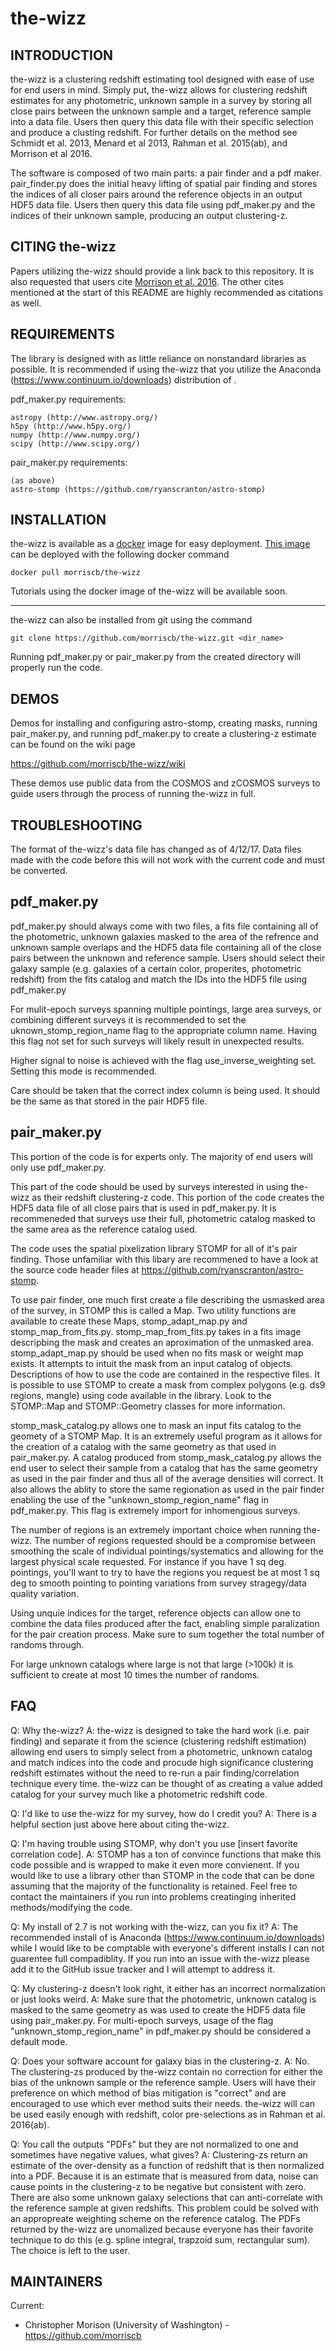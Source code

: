 # the-wizz


INTRODUCTION
------------

the-wizz is a clustering redshift estimating tool designed with ease of use for
end users in mind. Simply put, the-wizz allows for clustering redshift estimates
for any photometric, unknown sample in a survey by storing all close pairs
between the unknown sample and a target, reference sample into a data file.
Users then query this data file with their specific selection and produce a
clusting redshift. For further details on the method see Schmidt et al. 2013,
Menard et al 2013, Rahman et al. 2015(ab), and Morrison et al 2016.

The software is composed of two main parts: a pair finder and a pdf maker.
pair_finder.py does the initial heavy lifting of spatial pair finding and stores
the indices of all closer pairs around the reference objects in an output HDF5
data file. Users then query this data file using pdf_maker.py and the indices of
their unknown sample, producing an output clustering-z.

CITING the-wizz
---------------

Papers utilizing the-wizz should provide a link back to this repository. It is
also requested that users cite
[Morrison et al. 2016](http://adsabs.harvard.edu/abs/2016arXiv160909085M). The
other cites mentioned at the start of this README are highly recommended as
citations as well.

REQUIREMENTS
------------

The library is designed with as little reliance on nonstandard  libraries
as possible. It is recommended if using the-wizz that you utilize the Anaconda
(https://www.continuum.io/downloads) distribution of .

pdf_maker.py requirements:

    astropy (http://www.astropy.org/)
    h5py (http://www.h5py.org/)
    numpy (http://www.numpy.org/)
    scipy (http://www.scipy.org/)

pair_maker.py requirements:

    (as above)
    astro-stomp (https://github.com/ryanscranton/astro-stomp)

INSTALLATION
------------

the-wizz is available as a [docker](https://www.docker.com/) image for easy
deployment. [This image](https://hub.docker.com/r/morriscb/the-wizz/) can be
deployed with the following docker command

    docker pull morriscb/the-wizz

Tutorials using the docker image of the-wizz will be available soon.

------------------------------------------------------------------------------

the-wizz can also be installed from git using the command

    git clone https://github.com/morriscb/the-wizz.git <dir_name>

Running pdf_maker.py or pair_maker.py from the created directory will properly
run the code.

DEMOS
-----

Demos for installing and configuring astro-stomp, creating masks, running
pair_maker.py, and running pdf_maker.py to create a clustering-z estimate can
be found on the wiki page

https://github.com/morriscb/the-wizz/wiki

These demos use public data from the COSMOS and zCOSMOS surveys to guide users
through the process of running the-wizz in full.

TROUBLESHOOTING
---------------

The format of the-wizz's data file has changed as of 4/12/17. Data files made
with the code before this will not work with the current code and must be
converted.

pdf_maker.py
------------

pdf_maker.py should always come with two files, a fits file containing all of
the photometric, unknown galaxies masked to the area of the refrence and unknown
sample overlaps and the HDF5 data file containing all of the close pairs between
the unknown and reference sample. Users should select their galaxy sample (e.g.
galaxies of a certain color, properites, photometric redshift) from the fits
catalog and match the IDs into the HDF5 file using pdf_maker.py

For mulit-epoch surveys spanning multiple pointings, large area surveys, or
combining different surveys it is recommended to set the
uknown_stomp_region_name flag to the appropriate column name. Having this
flag not set for such surveys will likely result in unexpected results.

Higher signal to noise is achieved with the flag use_inverse_weighting set.
Setting this mode is recommended.

Care should be taken that the correct index column is being used. It should be
the same as that stored in the pair HDF5 file.

pair_maker.py
-------------

This portion of the code is for experts only. The majority of end users will
only use pdf_maker.py.

This part of the code should be used by surveys interested in using the-wizz as
their redshift clustering-z code. This portion of the code creates the HDF5 data
file of all close pairs that is used in pdf_maker.py. It is recommeneded that
surveys use their full, photometric catalog masked to the same area as the
reference catalog used.

The code uses the spatial pixelization library STOMP for all of it's pair
finding. Those unfamiliar with this libary are recommened to have a look at the
source code header files at https://github.com/ryanscranton/astro-stomp.

To use pair finder, one much first create a file describing the usmasked area of
the survey, in STOMP this is called a Map. Two utility functions are available
to create these Maps, stomp_adapt_map.py and stomp_map_from_fits.py.
stomp_map_from_fits.py takes in a fits image descripbing the mask and creates an
aproximation of the unmasked area. stomp_adapt_map.py should be used when no
fits mask or weight map exists. It attempts to intuit the mask from an input
catalog of objects. Descriptions of how to use the code are contained in the
respective  files. It is possible to use STOMP to create a mask from
complex polygons (e.g. ds9 regions, mangle) using code available in the library.
Look to the STOMP::Map and STOMP::Geometry classes for more information.

stomp_mask_catalog.py allows one to mask an input fits catalog to the geomety of
a STOMP Map. It is an extremely useful program as it allows for the creation of
a catalog with the same geometry as that used in pair_maker.py. A catalog
produced from stomp_mask_catalog.py allows the end user to select their sample
from a catalog that has the same geometry as used in the pair finder and thus
all of the average densities will correct. It also allows the ablity to store
the same regionation as used in the pair finder enabling the use of the
"unknown_stomp_region_name" flag in pdf_maker.py. This flag is extremely import
for inhomengious surveys.

The number of regions is an extremely important choice when running the-wizz.
The number of regions requested should be a compromise between smoothing the
scale of individual pointings/systematics and allowing for the largest physical
scale requested. For instance if you have 1 sq deg. pointings, you'll want to
try to have the regions you request be at most 1 sq deg to smooth pointing to
pointing variations from survey stragegy/data quality variation.

Using unquie indices for the target, reference objects can allow one to combine
the data files produced after the fact, enabling simple paralization for the
pair creation process. Make sure to sum together the total number of randoms
through.

For large unknown catalogs where large is not that large (>100k) it is
sufficient to create at most 10 times the number of randoms.

FAQ
---

Q: Why the-wizz?
A: the-wizz is designed to take the hard work (i.e. pair finding) and separate
it from the science (clustering redshift estimation) allowing end users to
simply select from a photometric, unknown catalog and match indices into the
code and procude high significance clustering redshift estimates without the
need to re-run a pair finding/correlation technique every time. the-wizz can be
thought of as creating a value added catalog for your survey much like a
photometric redshift code.

Q: I'd like to use the-wizz for my survey, how do I credit you?
A: There is a helpful section just above here about citing the-wizz.

Q: I'm having trouble using STOMP, why don't you use [insert favorite
correlation code].
A: STOMP has a ton of convince functions that make this code possible and is
 wrapped to make it even more convienent. If you would like to use a
library other than STOMP in the code that can be done assuming that the majority
of the functionality is retained. Feel free to contact the maintainers if you
run into problems creatinging inherited methods/modifying the code.

Q: My install of 2.7 is not working with the-wizz, can you fix it?
A: The recommended install of  is Anaconda
(https://www.continuum.io/downloads) while I would like to be comptable with
everyone's different installs I can not guarentee full compadiblity. If you
run into an issue with the-wizz please add it to the GitHub issue tracker and I
will attempt to address it.

Q: My clustering-z doesn't look right, it either has an incorrect normalization or
just looks weird.
A: Make sure that the photometric, unknown catalog is masked to the same
geometry as was used to create the HDF5 data file using pair_maker.py. For
multi-epoch surveys, usage of the flag "unknown_stomp_region_name" in
pdf_maker.py should be considered a default mode.

Q: Does your software account for galaxy bias in the clustering-z.
A: No. The clustering-zs produced by the-wizz contain no correction for either
the bias of the unknown sample or the reference sample. Users will have their
preference on which method of bias mitigation is "correct" and are encouraged to
use which ever method suits their needs. the-wizz will can be used easily enough
with redshift, color pre-selections as in Rahman et al. 2016(ab).

Q: You call the outputs "PDFs" but they are not normalized to one and sometimes
have negative values, what gives?
A: Clustering-zs return an estimate of the over-density as a function of
redshift that is then normalized into a PDF. Because it is an estimate that is
measured from data, noise can cause points in the clustering-z to be negative
but consistent with zero. There are also some unknown galaxy selections that can
anti-correlate with the reference sample at given redshifts. This problem could
be solved with an appropreate weighting scheme on the reference catalog. The
PDFs returned by the-wizz are unomalized because everyone has their favorite
technique to do this (e.g. spline integral, trapzoid sum, rectangular sum). The
choice is left to the user.

MAINTAINERS
-----------

Current:
 * Christopher Morison (University of Washington) - https://github.com/morriscb